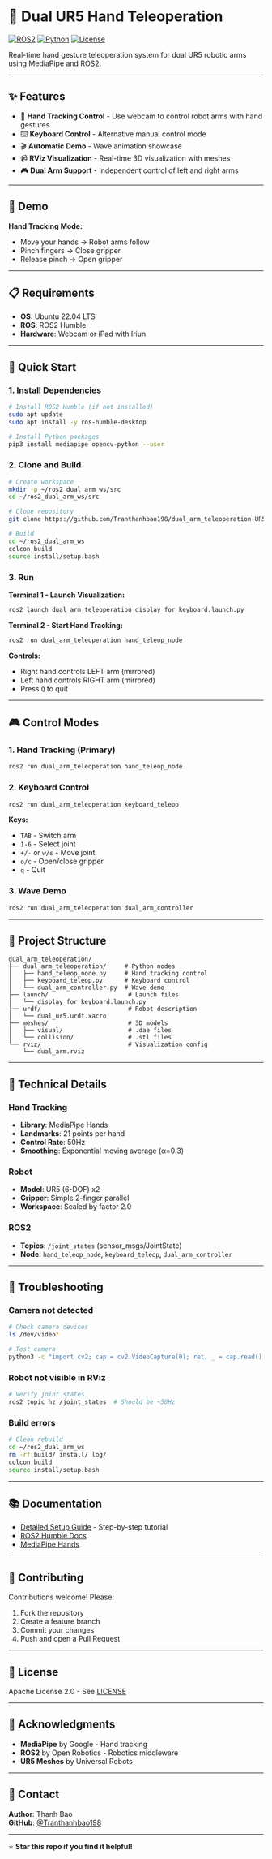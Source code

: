 # 🤖 Dual UR5 Hand Teleoperation

[![ROS2](https://img.shields.io/badge/ROS2-Humble-blue.svg)](https://docs.ros.org/en/humble/)
[![Python](https://img.shields.io/badge/Python-3.10-green.svg)](https://www.python.org/)
[![License](https://img.shields.io/badge/License-Apache%202.0-yellow.svg)](LICENSE)

Real-time hand gesture teleoperation system for dual UR5 robotic arms using MediaPipe and ROS2.

---

## ✨ Features

- 🤚 **Hand Tracking Control** - Use webcam to control robot arms with hand gestures
- ⌨️ **Keyboard Control** - Alternative manual control mode
- 🎬 **Automatic Demo** - Wave animation showcase
- 📹 **RViz Visualization** - Real-time 3D visualization with meshes
- 🎮 **Dual Arm Support** - Independent control of left and right arms

---

## 🎯 Demo

**Hand Tracking Mode:**
- Move your hands → Robot arms follow
- Pinch fingers → Close gripper
- Release pinch → Open gripper

---

## 📋 Requirements

- **OS**: Ubuntu 22.04 LTS
- **ROS**: ROS2 Humble
- **Hardware**: Webcam or iPad with Iriun

---

## 🚀 Quick Start

### 1. Install Dependencies
```bash
# Install ROS2 Humble (if not installed)
sudo apt update
sudo apt install -y ros-humble-desktop

# Install Python packages
pip3 install mediapipe opencv-python --user
```

### 2. Clone and Build
```bash
# Create workspace
mkdir -p ~/ros2_dual_arm_ws/src
cd ~/ros2_dual_arm_ws/src

# Clone repository
git clone https://github.com/Tranthanhbao198/dual_arm_teleoperation-UR5.git

# Build
cd ~/ros2_dual_arm_ws
colcon build
source install/setup.bash
```

### 3. Run

**Terminal 1 - Launch Visualization:**
```bash
ros2 launch dual_arm_teleoperation display_for_keyboard.launch.py
```

**Terminal 2 - Start Hand Tracking:**
```bash
ros2 run dual_arm_teleoperation hand_teleop_node
```

**Controls:**
- Right hand controls LEFT arm (mirrored)
- Left hand controls RIGHT arm (mirrored)
- Press `Q` to quit

---

## 🎮 Control Modes

### 1. Hand Tracking (Primary)
```bash
ros2 run dual_arm_teleoperation hand_teleop_node
```

### 2. Keyboard Control
```bash
ros2 run dual_arm_teleoperation keyboard_teleop
```

**Keys:**
- `TAB` - Switch arm
- `1-6` - Select joint
- `+/-` or `w/s` - Move joint
- `o/c` - Open/close gripper
- `q` - Quit

### 3. Wave Demo
```bash
ros2 run dual_arm_teleoperation dual_arm_controller
```

---

## 📁 Project Structure
```
dual_arm_teleoperation/
├── dual_arm_teleoperation/     # Python nodes
│   ├── hand_teleop_node.py     # Hand tracking control
│   ├── keyboard_teleop.py      # Keyboard control
│   └── dual_arm_controller.py  # Wave demo
├── launch/                      # Launch files
│   └── display_for_keyboard.launch.py
├── urdf/                        # Robot description
│   └── dual_ur5.urdf.xacro
├── meshes/                      # 3D models
│   ├── visual/                  # .dae files
│   └── collision/               # .stl files
└── rviz/                        # Visualization config
    └── dual_arm.rviz
```

---

## 🔧 Technical Details

### Hand Tracking
- **Library**: MediaPipe Hands
- **Landmarks**: 21 points per hand
- **Control Rate**: 50Hz
- **Smoothing**: Exponential moving average (α=0.3)

### Robot
- **Model**: UR5 (6-DOF) x2
- **Gripper**: Simple 2-finger parallel
- **Workspace**: Scaled by factor 2.0

### ROS2
- **Topics**: `/joint_states` (sensor_msgs/JointState)
- **Node**: `hand_teleop_node`, `keyboard_teleop`, `dual_arm_controller`

---

## 🐛 Troubleshooting

### Camera not detected
```bash
# Check camera devices
ls /dev/video*

# Test camera
python3 -c "import cv2; cap = cv2.VideoCapture(0); ret, _ = cap.read(); print('OK' if ret else 'FAIL')"
```

### Robot not visible in RViz
```bash
# Verify joint states
ros2 topic hz /joint_states  # Should be ~50Hz
```

### Build errors
```bash
# Clean rebuild
cd ~/ros2_dual_arm_ws
rm -rf build/ install/ log/
colcon build
source install/setup.bash
```

---

## 📚 Documentation

- [Detailed Setup Guide](DETAILED_GUIDE.md) - Step-by-step tutorial
- [ROS2 Humble Docs](https://docs.ros.org/en/humble/)
- [MediaPipe Hands](https://google.github.io/mediapipe/solutions/hands.html)

---

## 🤝 Contributing

Contributions welcome! Please:
1. Fork the repository
2. Create a feature branch
3. Commit your changes
4. Push and open a Pull Request

---

## 📝 License

Apache License 2.0 - See [LICENSE](LICENSE)

---

## 🙏 Acknowledgments

- **MediaPipe** by Google - Hand tracking
- **ROS2** by Open Robotics - Robotics middleware
- **UR5 Meshes** by Universal Robots

---

## 📧 Contact

**Author**: Thanh Bao  
**GitHub**: [@Tranthanhbao198](https://github.com/Tranthanhbao198)

---

⭐ **Star this repo if you find it helpful!**
